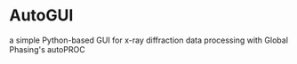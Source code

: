 # AutoGUI
a simple Python-based GUI for x-ray diffraction data processing with Global Phasing's autoPROC
